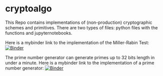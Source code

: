 # cryptoalgo
This Repo contains implementations of (non-production) cryptographic schemes and primitives. There are two types of files: python files with the functions and jupyternotebooks. 

Here is a mybinder link to the implementation of the Miller-Rabin Test: [![Binder](https://mybinder.org/badge_logo.svg)](https://mybinder.org/v2/gh/jhb10c/cryptoalgo/main?filepath=PrimeNumberGenerator%2FMRPrime.ipynb)

The prime number generator can generate primes up to 32 bits length in under a minute. Here is a mybinder link to the implementation of a prime number generator: [![Binder](https://mybinder.org/badge_logo.svg)](https://mybinder.org/v2/gh/jhb10c/cryptoalgo/main?filepath=PrimeNumberGenerator%2FPrimeNumberGenerator.ipynb)

